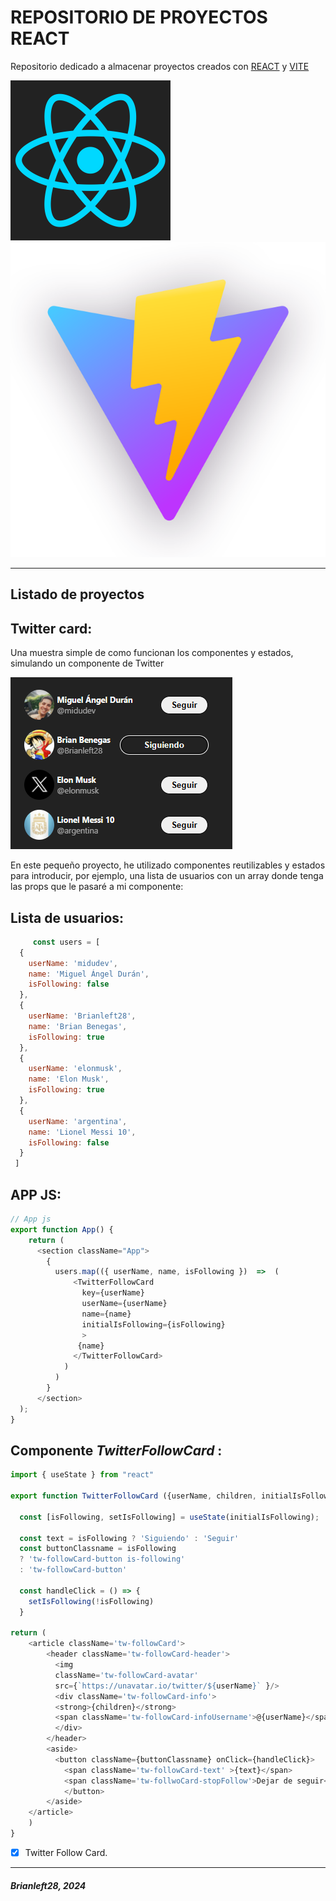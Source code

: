 <!-- HEADINGS -->

# REPOSITORIO DE  PROYECTOS REACT 

Repositorio dedicado a almacenar proyectos creados con [REACT](https://react.dev/) y [VITE](https://vitejs.dev/)

![React Logo](./assets/react.png 'react-logo') ![Vite Logo](./assets/vite.png)
 ___

## Listado de proyectos

## Twitter card:

Una muestra simple de como funcionan los componentes y estados, simulando un componente de Twitter

![Twitter-Card](./assets/twitter-card.png)
  
En este pequeño proyecto, he utilizado componentes reutilizables y estados para introducir, por ejemplo, una lista de usuarios con un array donde tenga las props que le pasaré a mi componente:

## Lista de usuarios:

```javascript
     const users = [
  {
    userName: 'midudev',
    name: 'Miguel Ángel Durán',
    isFollowing: false
  },
  {
    userName: 'Brianleft28',
    name: 'Brian Benegas',
    isFollowing: true
  },
  {
    userName: 'elonmusk',
    name: 'Elon Musk',
    isFollowing: true
  },
  {
    userName: 'argentina',
    name: 'Lionel Messi 10',
    isFollowing: false
  }
 ]
```
## APP JS:

```javascript
// App js
export function App() {
    return (
      <section className="App">
        {
          users.map(({ userName, name, isFollowing })  =>  (
              <TwitterFollowCard
                key={userName}
                userName={userName}
                name={name}
                initialIsFollowing={isFollowing}
                > 
               {name}
              </TwitterFollowCard>
            )
          )
        }
      </section>
  );
}
```
## Componente *TwitterFollowCard* :

```javascript
import { useState } from "react"

export function TwitterFollowCard ({userName, children, initialIsFollowing}) {
  
  const [isFollowing, setIsFollowing] = useState(initialIsFollowing);
 
  const text = isFollowing ? 'Siguiendo' : 'Seguir'
  const buttonClassname = isFollowing 
  ? 'tw-followCard-button is-following'
  : 'tw-followCard-button'

  const handleClick = () => {
    setIsFollowing(!isFollowing)
  }

return (  
    <article className='tw-followCard'> 
        <header className='tw-followCard-header'>
          <img 
          className='tw-followCard-avatar'
          src={`https://unavatar.io/twitter/${userName}` }/>
          <div className='tw-followCard-info'>
          <strong>{children}</strong>
          <span className='tw-followCard-infoUsername'>@{userName}</span>
          </div>
        </header>
        <aside>
          <button className={buttonClassname} onClick={handleClick}>
            <span className='tw-followCard-text' >{text}</span>
            <span className='tw-follwoCard-stopFollow'>Dejar de seguir</span>
            </button>
        </aside>
    </article>
    )
}
```
*[X] Twitter Follow Card. 










___
#####  Brianleft28, 2024  